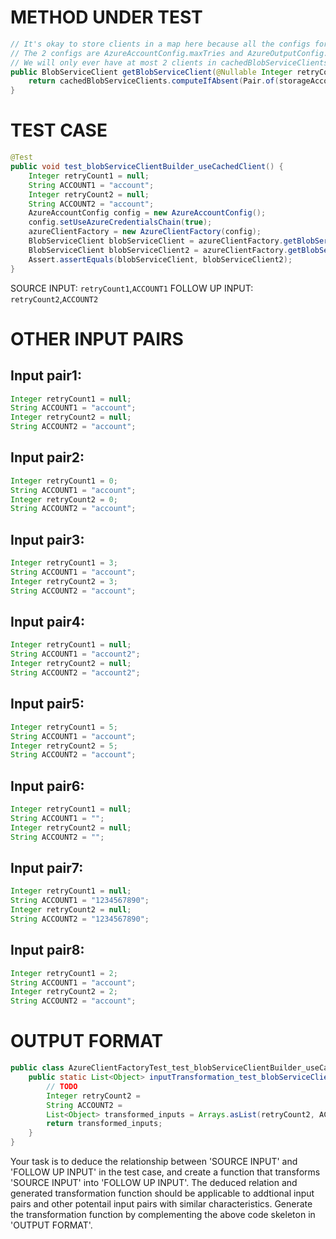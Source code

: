 # METHOD UNDER TEST
```java
// It's okay to store clients in a map here because all the configs for specifying azure retries are static, and there are only 2 of them.
// The 2 configs are AzureAccountConfig.maxTries and AzureOutputConfig.maxRetry.
// We will only ever have at most 2 clients in cachedBlobServiceClients per storage account.
public BlobServiceClient getBlobServiceClient(@Nullable Integer retryCount, String storageAccount) {
    return cachedBlobServiceClients.computeIfAbsent(Pair.of(storageAccount, retryCount != null ? retryCount : config.getMaxTries()), key -> buildNewClient(key.rhs, key.lhs));
}

```


# TEST CASE
```java
@Test
public void test_blobServiceClientBuilder_useCachedClient() {
    Integer retryCount1 = null;
    String ACCOUNT1 = "account";
    Integer retryCount2 = null;
    String ACCOUNT2 = "account";
    AzureAccountConfig config = new AzureAccountConfig();
    config.setUseAzureCredentialsChain(true);
    azureClientFactory = new AzureClientFactory(config);
    BlobServiceClient blobServiceClient = azureClientFactory.getBlobServiceClient(retryCount1, ACCOUNT1);
    BlobServiceClient blobServiceClient2 = azureClientFactory.getBlobServiceClient(retryCount2, ACCOUNT2);
    Assert.assertEquals(blobServiceClient, blobServiceClient2);
}

```
SOURCE INPUT: `retryCount1`,`ACCOUNT1`
FOLLOW UP INPUT: `retryCount2`,`ACCOUNT2`


# OTHER INPUT PAIRS 
## Input pair1:
```java
Integer retryCount1 = null;
String ACCOUNT1 = "account";
Integer retryCount2 = null;
String ACCOUNT2 = "account";
```

## Input pair2:
```java
Integer retryCount1 = 0;
String ACCOUNT1 = "account";
Integer retryCount2 = 0;
String ACCOUNT2 = "account";
```

## Input pair3:
```java
Integer retryCount1 = 3;
String ACCOUNT1 = "account";
Integer retryCount2 = 3;
String ACCOUNT2 = "account";
```

## Input pair4:
```java
Integer retryCount1 = null;
String ACCOUNT1 = "account2";
Integer retryCount2 = null;
String ACCOUNT2 = "account2";
```

## Input pair5:
```java
Integer retryCount1 = 5;
String ACCOUNT1 = "account";
Integer retryCount2 = 5;
String ACCOUNT2 = "account";
```

## Input pair6:
```java
Integer retryCount1 = null;
String ACCOUNT1 = "";
Integer retryCount2 = null;
String ACCOUNT2 = "";
```

## Input pair7:
```java
Integer retryCount1 = null;
String ACCOUNT1 = "1234567890";
Integer retryCount2 = null;
String ACCOUNT2 = "1234567890";
```

## Input pair8:
```java
Integer retryCount1 = 2;
String ACCOUNT1 = "account";
Integer retryCount2 = 2;
String ACCOUNT2 = "account";
```



# OUTPUT FORMAT
```java
public class AzureClientFactoryTest_test_blobServiceClientBuilder_useCachedClient {
    public static List<Object> inputTransformation_test_blobServiceClientBuilder_useCachedClient(Integer retryCount1, String ACCOUNT1)  {
        // TODO
        Integer retryCount2 = 
		String ACCOUNT2 = 
		List<Object> transformed_inputs = Arrays.asList(retryCount2, ACCOUNT2);
		return transformed_inputs;
    }
}
```
Your task is to deduce the relationship between 'SOURCE INPUT' and 'FOLLOW UP INPUT' in the test case, and create a function that transforms 'SOURCE INPUT' into 'FOLLOW UP INPUT'.
The deduced relation and generated transformation function should be applicable to addtional input pairs and other potentail input pairs with similar characteristics.
Generate the transformation function by complementing the above code skeleton in 'OUTPUT FORMAT'.